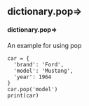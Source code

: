 ## dictionary.pop=>
#### dictionary.pop=>
An example for using pop
```
car = {
  'brand': 'Ford',
  'model': 'Mustang',
  'year': 1964
}
car.pop('model')
print(car)
```